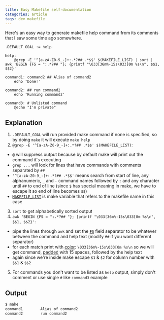 ```yaml
---
title: Easy Makefile self-documentation
categories: article
tags: dev makefile
---
```



Here's an easy way to generate makefile help command from its comments that I saw some time ago somewhere.

```
.DEFAULT_GOAL := help

help:
	@grep -E '^[a-zA-Z0-9_-]+:.*?## .*$$' $(MAKEFILE_LIST) | sort | awk 'BEGIN {FS = ":.*?## "}; {printf "\033[36m%-15s\033[0m %s\n", $$1, $$2}'

command1: command2 ## Alias of command2
	echo 'Done!'

command2: ## run command2
	echo 'Running command2'

command3: # Unlisted command
	@echo "I'm private"
```

## Explanation

1. `.DEFAULT_GOAL` will run provided make command if none is specified, so by doing `make` it will execute `make help`
2. `@grep -E '^[a-zA-Z0-9_-]+:.*?## .*$$' $(MAKEFILE_LIST)`:
  - `@` will suppress output because by default make will print out the command it's executing
  - `grep ...` will look for lines that have commands with comments separated by `##`
  - `'^[a-zA-Z0-9_-]+:.*?## .*$$'` means search from start of line, any alphanumeric, `_` and `-` command names followed by `:` and any character until `##` to end of line (since `$` has special meaning in make, we have to escape it so end of line becomes `$$`)
  - [`MAKEFILE_LIST`](https://ftp.gnu.org/old-gnu/Manuals/make-3.80/html_node/make_17.html) is make variable that refers to the makefile name in this case
3. `sort` to get alphabetically sorted output
4. `awk 'BEGIN {FS = ":.*?## "}; {printf "\033[36m%-15s\033[0m %s\n", $$1, $$2}'`:
  - pipe the lines through `awk` and set the [`FS`](https://www.gnu.org/software/gawk/manual/html_node/Field-Separators.html) field separator to be whatever between the command and help text (modify `##` if you want different separator)
  - for each match print with [color](https://en.wikipedia.org/wiki/ANSI_escape_code#Colors): `\033[36m%-15s\033[0m %s\n` so we will get command, [padded](https://www.gnu.org/software/gawk/manual/html_node/Format-Modifiers.html) with 15 spaces, followed by the help text
  - again since we're inside make escape `$1` & `$2` for column number with `$$1` & `$$2`
5. For commands you don't want to be listed as `help` output, simply don't comment or use single `#` like `command3` example


## Output

```sh
$ make
command1        Alias of command2
command2        run command2
```

